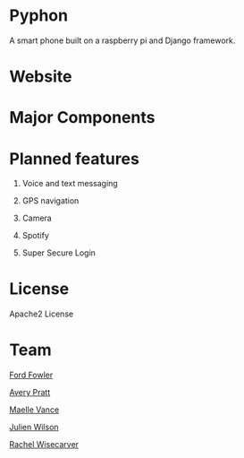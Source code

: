 # Pyphon
A smart phone built on a raspberry pi and Django framework.

# Website

# Major Components


# Planned features
1) Voice and text messaging

2) GPS navigation

3) Camera

4) Spotify

5) Super Secure Login

# License
Apache2 License

# Team
[Ford Fowler](https://github.com/fordf)

[Avery Pratt](https://github.com/averyprett)

[Maelle Vance](https://github.com/ellezv)

[Julien Wilson](https://github.com/julienawilson)

[Rachel Wisecarver](https://github.com/rwisecar)
